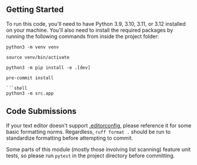 ## Getting Started

To run this code, you'll need to have Python 3.9, 3.10, 3.11, or 3.12 installed on your machine. You'll also need to
install the required packages by running the following commands from inside the project folder:

```shell
python3 -m venv venv
```

```shell
source venv/bin/activate
```

```shell
python3 -m pip install -e .[dev]
```

```shell
pre-commit install
```

```
```shell
python3 -m src.app
```

## Code Submissions

If your text editor doesn't
support [.editorconfig](https://github.com/MaineDSA/membership_dashboard/blob/main/.editorconfig), please reference it
for some basic formatting norms.
Regardless, `ruff format .` should be run to standardize formatting before attempting to commit.

Some parts of this module (mostly those involving list scanning) feature unit tests, so please run `pytest` in the
project directory before committing.
